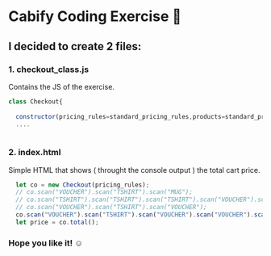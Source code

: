 # Cabify Coding Exercise :car:

## I decided to create 2 files:

### 1. checkout_class.js
Contains the JS of the exercise.

```javascript
class Checkout{
 
  constructor(pricing_rules=standard_pricing_rules,products=standard_products){
  ....
  
 ```

### 2. index.html
Simple HTML that shows ( throught the console output ) the total cart price.

```javascript
  let co = new Checkout(pricing_rules);
  // co.scan("VOUCHER").scan("TSHIRT").scan("MUG");
  // co.scan("TSHIRT").scan("TSHIRT").scan("TSHIRT").scan("VOUCHER").scan("TSHIRT");
  // co.scan("VOUCHER").scan("TSHIRT").scan("VOUCHER");
  co.scan("VOUCHER").scan("TSHIRT").scan("VOUCHER").scan("VOUCHER").scan("MUG").scan("TSHIRT").scan("TSHIRT");
  let price = co.total();
```


### Hope you like it! :relaxed:
